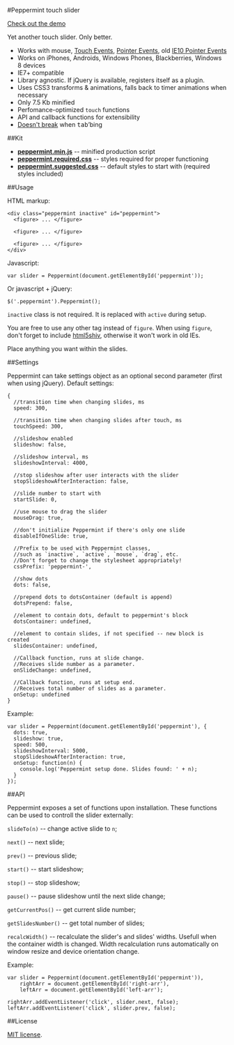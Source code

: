#Peppermint touch slider

[Check out the demo](http://wd.dizaina.net/en/scripts/peppermint/)

Yet another touch slider. Only better.

- Works with mouse, [Touch Events](http://www.w3.org/TR/touch-events/), [Pointer Events](http://www.w3.org/TR/pointerevents/), old [IE10 Pointer Events](http://msdn.microsoft.com/en-us/library/ie/hh673557\(v=vs.85\).aspx)
- Works on iPhones, Androids, Windows Phones, Blackberries, Windows 8 devices
- IE7+ compatible
- Library agnostic. If jQuery is available, registers itself as a plugin.
- Uses CSS3 transforms &amp; animations, falls back to timer animations when necessary
- Only 7.5 Kb minified
- Perfomance-optimized `touch` functions
- API and callback functions for extensibility
- [Doesn't break](http://wd.dizaina.net/en/internet-maintenance/js-sliders-and-the-tab-key/) when <kbd>tab</kbd>&rsquo;bing

##Kit

- **[peppermint.min.js](https://raw.github.com/wilddeer/Peppermint/master/dist/peppermint.min.js)** -- minified production script
- **[peppermint.required.css](https://raw.github.com/wilddeer/Peppermint/master/dist/peppermint.required.css)** -- styles required for proper functioning
- **[peppermint.suggested.css](https://raw.github.com/wilddeer/Peppermint/master/dist/peppermint.suggested.css)** -- default styles to start with (required styles included)

##Usage

HTML markup:

    <div class="peppermint inactive" id="peppermint">
      <figure> ... </figure>

      <figure> ... </figure>

      <figure> ... </figure>
    </div>

Javascript:

    var slider = Peppermint(document.getElementById('peppermint'));

Or javascript + jQuery:

    $('.peppermint').Peppermint();
    
`inactive` class is not required. It is replaced with `active` during setup.

You are free to use any other tag instead of `figure`. When using `figure`, don't forget to include [html5shiv](https://github.com/aFarkas/html5shiv), otherwise it won't work in old IEs.

Place anything you want within the slides.

##Settings

Peppermint can take settings object as an optional second parameter (first when using jQuery). Default settings:

    {
      //transition time when changing slides, ms
      speed: 300,
    
      //transition time when changing slides after touch, ms
      touchSpeed: 300,
    
      //slideshow enabled
      slideshow: false,
    
      //slideshow interval, ms
      slideshowInterval: 4000,
    
      //stop slideshow after user interacts with the slider
      stopSlideshowAfterInteraction: false,
    
      //slide number to start with
      startSlide: 0,

      //use mouse to drag the slider
      mouseDrag: true,

      //don't initialize Peppermint if there's only one slide
      disableIfOneSlide: true,

      //Prefix to be used with Peppermint classes,
      //such as `inactive`, `active`, `mouse`, `drag`, etc.
      //Don't forget to change the stylesheet appropriately!
      cssPrefix: 'peppermint-',

      //show dots
      dots: false,

      //prepend dots to dotsContainer (default is append)
      dotsPrepend: false,

      //element to contain dots, default to peppermint's block
      dotsContainer: undefined,

      //element to contain slides, if not specified -- new block is created
      slidesContainer: undefined,
    
      //Callback function, runs at slide change.
      //Receives slide number as a parameter.
      onSlideChange: undefined,
    
      //Callback function, runs at setup end.
      //Receives total number of slides as a parameter.
      onSetup: undefined
    }

Example:

    var slider = Peppermint(document.getElementById('peppermint'), {
      dots: true,
      slideshow: true,
      speed: 500,
      slideshowInterval: 5000,
      stopSlideshowAfterInteraction: true,
      onSetup: function(n) {
        console.log('Peppermint setup done. Slides found: ' + n);
      }
    });

##API

Peppermint exposes a set of functions upon installation. These functions can be used to controll the slider externally:

`slideTo(n)` -- change active slide to `n`;

`next()` -- next slide;

`prev()` -- previous slide;

`start()` -- start slideshow;

`stop()` -- stop slideshow;

`pause()` -- pause slideshow until the next slide change;

`getCurrentPos()` -- get current slide number;

`getSlidesNumber()` -- get total number of slides;

`recalcWidth()` -- recalculate the slider's and slides' widths. Usefull when the container width is changed. Width recalculation runs automatically on window resize and device orientation change.

Example:

    var slider = Peppermint(document.getElementById('peppermint')),
        rightArr = document.getElementById('right-arr'),
        leftArr = document.getElementById('left-arr');

    rightArr.addEventListener('click', slider.next, false);
    leftArr.addEventListener('click', slider.prev, false);
    
##License

[MIT license](http://opensource.org/licenses/MIT).
